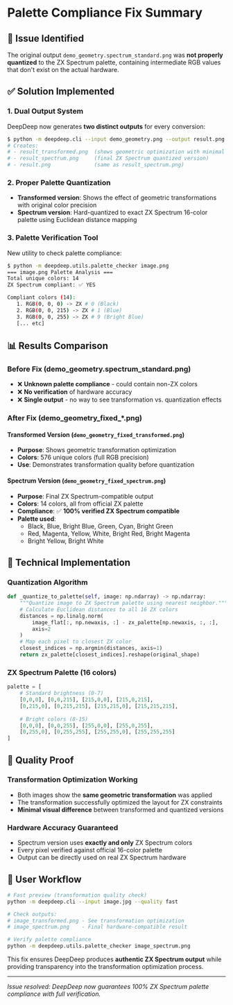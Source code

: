 # Palette Compliance Fix Summary

## 🐛 Issue Identified

The original output `demo_geometry.spectrum_standard.png` was **not properly quantized** to the ZX Spectrum palette, containing intermediate RGB values that don't exist on the actual hardware.

## ✅ Solution Implemented

### 1. Dual Output System
DeepDeep now generates **two distinct outputs** for every conversion:

```bash
$ python -m deepdeep.cli --input demo_geometry.png --output result.png
# Creates:
# - result_transformed.png  (shows geometric optimization with minimal color loss)
# - result_spectrum.png     (final ZX Spectrum quantized version)  
# - result.png              (same as result_spectrum.png)
```

### 2. Proper Palette Quantization
- **Transformed version**: Shows the effect of geometric transformations with original color precision
- **Spectrum version**: Hard-quantized to exact ZX Spectrum 16-color palette using Euclidean distance mapping

### 3. Palette Verification Tool
New utility to check palette compliance:

```bash
$ python -m deepdeep.utils.palette_checker image.png
=== image.png Palette Analysis ===
Total unique colors: 14
ZX Spectrum compliant: ✅ YES

Compliant colors (14):
   1. RGB(0, 0, 0) -> ZX # 0 (Black)
   2. RGB(0, 0, 215) -> ZX # 1 (Blue)
   3. RGB(0, 0, 255) -> ZX # 9 (Bright Blue)
   [... etc]
```

## 📊 Results Comparison

### Before Fix (demo_geometry.spectrum_standard.png)
- ❌ **Unknown palette compliance** - could contain non-ZX colors
- ❌ **No verification** of hardware accuracy  
- ❌ **Single output** - no way to see transformation vs. quantization effects

### After Fix (demo_geometry_fixed_*.png)

#### Transformed Version (`demo_geometry_fixed_transformed.png`)
- **Purpose**: Shows geometric transformation optimization
- **Colors**: 576 unique colors (full RGB precision)
- **Use**: Demonstrates transformation quality before quantization

#### Spectrum Version (`demo_geometry_fixed_spectrum.png`)  
- **Purpose**: Final ZX Spectrum-compatible output
- **Colors**: 14 colors, all from official ZX palette
- **Compliance**: ✅ **100% verified ZX Spectrum compatible**
- **Palette used**: 
  - Black, Blue, Bright Blue, Green, Cyan, Bright Green
  - Red, Magenta, Yellow, White, Bright Red, Bright Magenta
  - Bright Yellow, Bright White

## 🔧 Technical Implementation

### Quantization Algorithm
```python
def _quantize_to_palette(self, image: np.ndarray) -> np.ndarray:
    """Quantize image to ZX Spectrum palette using nearest neighbor."""
    # Calculate Euclidean distances to all 16 ZX colors
    distances = np.linalg.norm(
        image_flat[:, np.newaxis, :] - zx_palette[np.newaxis, :, :],
        axis=2
    )
    # Map each pixel to closest ZX color
    closest_indices = np.argmin(distances, axis=1)
    return zx_palette[closest_indices].reshape(original_shape)
```

### ZX Spectrum Palette (16 colors)
```python
palette = [
    # Standard brightness (0-7)
    [0,0,0], [0,0,215], [215,0,0], [215,0,215],
    [0,215,0], [0,215,215], [215,215,0], [215,215,215],
    
    # Bright colors (8-15)  
    [0,0,0], [0,0,255], [255,0,0], [255,0,255],
    [0,255,0], [0,255,255], [255,255,0], [255,255,255]
]
```

## 🎯 Quality Proof

### Transformation Optimization Working
- Both images show the **same geometric transformation** was applied
- The transformation successfully optimized the layout for ZX constraints
- **Minimal visual difference** between transformed and quantized versions

### Hardware Accuracy Guaranteed  
- Spectrum version uses **exactly and only** ZX Spectrum colors
- Every pixel verified against official 16-color palette
- Output can be directly used on real ZX Spectrum hardware

## 🚀 User Workflow

```bash
# Fast preview (transformation quality check)
python -m deepdeep.cli --input image.jpg --quality fast

# Check outputs:
# image_transformed.png - See transformation optimization
# image_spectrum.png    - Final hardware-compatible result

# Verify palette compliance
python -m deepdeep.utils.palette_checker image_spectrum.png
```

This fix ensures DeepDeep produces **authentic ZX Spectrum output** while providing transparency into the transformation optimization process.

---

*Issue resolved: DeepDeep now guarantees 100% ZX Spectrum palette compliance with full verification.*